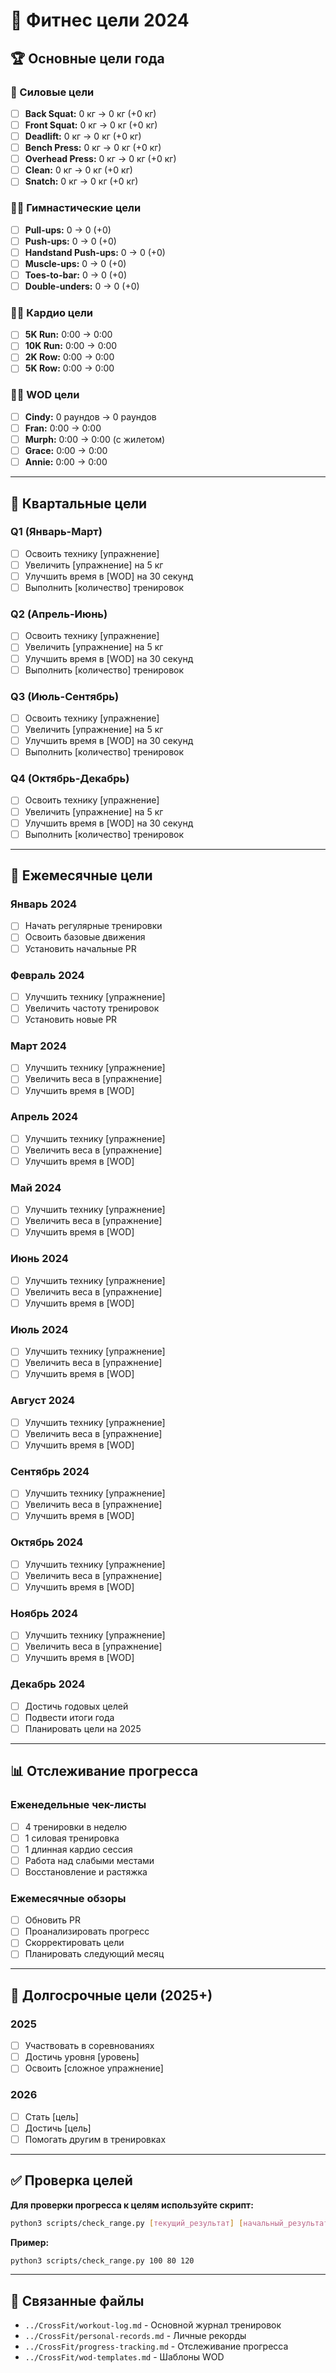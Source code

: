 # 🎯 Фитнес цели 2024

## 🏆 Основные цели года

### 💪 Силовые цели
- [ ] **Back Squat:** 0 кг → 0 кг (+0 кг)
- [ ] **Front Squat:** 0 кг → 0 кг (+0 кг)
- [ ] **Deadlift:** 0 кг → 0 кг (+0 кг)
- [ ] **Bench Press:** 0 кг → 0 кг (+0 кг)
- [ ] **Overhead Press:** 0 кг → 0 кг (+0 кг)
- [ ] **Clean:** 0 кг → 0 кг (+0 кг)
- [ ] **Snatch:** 0 кг → 0 кг (+0 кг)

### 🤸‍♂️ Гимнастические цели
- [ ] **Pull-ups:** 0 → 0 (+0)
- [ ] **Push-ups:** 0 → 0 (+0)
- [ ] **Handstand Push-ups:** 0 → 0 (+0)
- [ ] **Muscle-ups:** 0 → 0 (+0)
- [ ] **Toes-to-bar:** 0 → 0 (+0)
- [ ] **Double-unders:** 0 → 0 (+0)

### 🏃‍♂️ Кардио цели
- [ ] **5K Run:** 0:00 → 0:00
- [ ] **10K Run:** 0:00 → 0:00
- [ ] **2K Row:** 0:00 → 0:00
- [ ] **5K Row:** 0:00 → 0:00

### 🏋️‍♂️ WOD цели
- [ ] **Cindy:** 0 раундов → 0 раундов
- [ ] **Fran:** 0:00 → 0:00
- [ ] **Murph:** 0:00 → 0:00 (с жилетом)
- [ ] **Grace:** 0:00 → 0:00
- [ ] **Annie:** 0:00 → 0:00

---

## 📅 Квартальные цели

### Q1 (Январь-Март)
- [ ] Освоить технику [упражнение]
- [ ] Увеличить [упражнение] на 5 кг
- [ ] Улучшить время в [WOD] на 30 секунд
- [ ] Выполнить [количество] тренировок

### Q2 (Апрель-Июнь)
- [ ] Освоить технику [упражнение]
- [ ] Увеличить [упражнение] на 5 кг
- [ ] Улучшить время в [WOD] на 30 секунд
- [ ] Выполнить [количество] тренировок

### Q3 (Июль-Сентябрь)
- [ ] Освоить технику [упражнение]
- [ ] Увеличить [упражнение] на 5 кг
- [ ] Улучшить время в [WOD] на 30 секунд
- [ ] Выполнить [количество] тренировок

### Q4 (Октябрь-Декабрь)
- [ ] Освоить технику [упражнение]
- [ ] Увеличить [упражнение] на 5 кг
- [ ] Улучшить время в [WOD] на 30 секунд
- [ ] Выполнить [количество] тренировок

---

## 🎯 Ежемесячные цели

### Январь 2024
- [ ] Начать регулярные тренировки
- [ ] Освоить базовые движения
- [ ] Установить начальные PR

### Февраль 2024
- [ ] Улучшить технику [упражнение]
- [ ] Увеличить частоту тренировок
- [ ] Установить новые PR

### Март 2024
- [ ] Улучшить технику [упражнение]
- [ ] Увеличить веса в [упражнение]
- [ ] Улучшить время в [WOD]

### Апрель 2024
- [ ] Улучшить технику [упражнение]
- [ ] Увеличить веса в [упражнение]
- [ ] Улучшить время в [WOD]

### Май 2024
- [ ] Улучшить технику [упражнение]
- [ ] Увеличить веса в [упражнение]
- [ ] Улучшить время в [WOD]

### Июнь 2024
- [ ] Улучшить технику [упражнение]
- [ ] Увеличить веса в [упражнение]
- [ ] Улучшить время в [WOD]

### Июль 2024
- [ ] Улучшить технику [упражнение]
- [ ] Увеличить веса в [упражнение]
- [ ] Улучшить время в [WOD]

### Август 2024
- [ ] Улучшить технику [упражнение]
- [ ] Увеличить веса в [упражнение]
- [ ] Улучшить время в [WOD]

### Сентябрь 2024
- [ ] Улучшить технику [упражнение]
- [ ] Увеличить веса в [упражнение]
- [ ] Улучшить время в [WOD]

### Октябрь 2024
- [ ] Улучшить технику [упражнение]
- [ ] Увеличить веса в [упражнение]
- [ ] Улучшить время в [WOD]

### Ноябрь 2024
- [ ] Улучшить технику [упражнение]
- [ ] Увеличить веса в [упражнение]
- [ ] Улучшить время в [WOD]

### Декабрь 2024
- [ ] Достичь годовых целей
- [ ] Подвести итоги года
- [ ] Планировать цели на 2025

---

## 📊 Отслеживание прогресса

### Еженедельные чек-листы
- [ ] 4 тренировки в неделю
- [ ] 1 силовая тренировка
- [ ] 1 длинная кардио сессия
- [ ] Работа над слабыми местами
- [ ] Восстановление и растяжка

### Ежемесячные обзоры
- [ ] Обновить PR
- [ ] Проанализировать прогресс
- [ ] Скорректировать цели
- [ ] Планировать следующий месяц

---

## 🎯 Долгосрочные цели (2025+)

### 2025
- [ ] Участвовать в соревнованиях
- [ ] Достичь уровня [уровень]
- [ ] Освоить [сложное упражнение]

### 2026
- [ ] Стать [цель]
- [ ] Достичь [цель]
- [ ] Помогать другим в тренировках

---

## ✅ Проверка целей

**Для проверки прогресса к целям используйте скрипт:**
```bash
python3 scripts/check_range.py [текущий_результат] [начальный_результат] [целевой_результат]
```

**Пример:**
```bash
python3 scripts/check_range.py 100 80 120
```

---

## 🔗 Связанные файлы

* `../CrossFit/workout-log.md` - Основной журнал тренировок
* `../CrossFit/personal-records.md` - Личные рекорды
* `../CrossFit/progress-tracking.md` - Отслеживание прогресса
* `../CrossFit/wod-templates.md` - Шаблоны WOD
